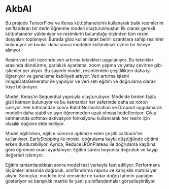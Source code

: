 # AkbAI

Bu projede TensorFlow ve Keras kütüphanelerini kullanarak balık resimlerini sınıflandıran bir derin öğrenme modeli oluşturulmuştur. İlk olarak gerekli kütüphaneler yükleniyor ve resimlerin bulunduğu dizinden tüm resim dosyaları toplanıyor. Burada glob kullanılarak belirli uzantılara sahip resimler bulunuyor ve bunlar daha sonra modelde kullanılmak üzere bir listeye alınıyor.

Resim veri seti üzerinde veri artırma teknikleri uygulanıyor. Bu teknikler arasında döndürme, parlaklık ayarlama, zoom yapma ve yatay çevirme gibi işlemler yer alıyor. Bu sayede model, resimlerdeki çeşitlilikten daha iyi öğreniyor ve genelleme kabiliyeti artıyor. Veri artırma işlemi ImageDataGenerator ile yapılıyor ve veri seti eğitim ve doğrulama olarak ikiye bölünüyor.

Model, Keras’ın Sequential yapısıyla oluşturuluyor. Modelde birden fazla gizli katman bulunuyor ve bu katmanlar her seferinde daha az nöron içeriyor. Her katmandan sonra BatchNormalization ve Dropout uygulanarak modelin daha stabil ve aşırı öğrenmeden uzak olması hedefleniyor. Çıkış katmanında softmax aktivasyon fonksiyonu kullanılarak her resim için olasılık dağılımı elde ediliyor.

Model eğitilirken, eğitim sürecini optimize eden çeşitli callback'ler kullanılıyor. EarlyStopping ile model, doğrulama kaybı düştüğünde eğitimi erken durdurabiliyor. Ayrıca, ReduceLROnPlateau ile doğrulama kaybına göre öğrenme oranı ayarlanıyor. Eğitim süresi boyunca doğruluk ve kayıp değerleri izleniyor.

Eğitim tamamlandıktan sonra model test verisiyle test ediliyor. Performans ölçümleri arasında doğruluk, sınıflandırma raporu ve karışıklık matrisi yer alıyor. Sonuçlar, modelin test verisinde ne kadar doğru tahmin yaptığını gösteriyor ve karışıklık matrisi ile yanlış sınıflandırmalar görselleştiriliyor.
